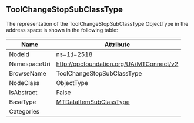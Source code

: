 <!-- objecttype -->
## ToolChangeStopSubClassType
  
<!-- end of text -->
The representation of the ToolChangeStopSubClassType ObjectType in the address space is shown in the following table:  

|Name|Attribute|
|---|---|
|NodeId|ns=1;i=2518|
|NamespaceUri|http://opcfoundation.org/UA/MTConnect/v2|
|BrowseName|ToolChangeStopSubClassType|
|NodeClass|ObjectType|
|IsAbstract|False|
|BaseType|[MTDataItemSubClassType](../../ObjectTypes/MTDataItemSubClassType/readme.md)|
|Categories||


